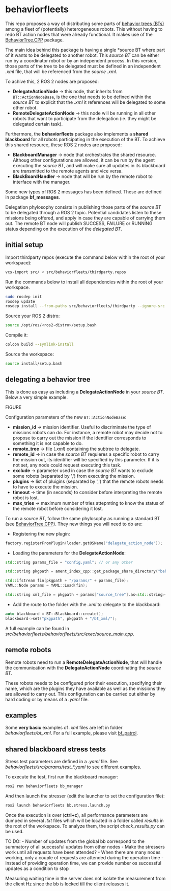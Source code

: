 # behaviorfleets
This repo proposes a way of distributing some parts of [behavior trees (BTs)](https://arxiv.org/pdf/1709.00084v6.pdf) among a fleet of (potentially) heterogeneous robots. This without having to redo BT action nodes that were already functional. It makes use of the [BehaviorTree.CPP](https://github.com/BehaviorTree/BehaviorTree.CPP) package.

The main idea behind this package is having a single *source BT where part of it wants to be delegated to another robot. This *source BT* can be either run by a coordinator robot or by an independent process. In this version, those parts of the tree to be delegated must be defined in an independent *.xml* file, that will be referenced from the *source .xml*.

To achive this, 2 ROS 2 nodes are proposed:

* **DelegateActionNode** &rarr; this node, that inherits from `BT::ActionNodeBase`, is the one that needs to be defined within the *source BT* to explicit that the *.xml* it references will be delegated to some other robot.
* **RemoteDelegateActionNode** &rarr; this node will be running in all other robots that want to participate from the delegation (ie. they might be delegated certain task).

Furthermore, the **behaviorfleets** package also implements a **shared blackboard** for all robots participating in the execution of the BT. To achieve this shared resource, these ROS 2 nodes are proposed:
* **BlackboardManager** &rarr; node that orchestrates the shared resource. Althoug other configurations are allowed, it can be run by the agent executing the *source BT*, and will make sure all updates in its blackboard are transmitted to the remote agents and vice versa.
* **BlackBoardHandler** &rarr; node that will be run by the remote robot to interface with the manager.

Some new types of ROS 2 messages has been defined. These are defined in package **bf_messages**.

Delegation phylosophy consists in publishing those parts of the *source BT* to be delegated through a ROS 2 topic. Potential candidates listen to these missions being offered, and apply in case they are capable of carrying them out. The remote BT node will publish SUCCESS, FAILURE or RUNNING status depending on the execution of the *delegated BT*.

## initial setup

Import thirdparty repos (execute the command below within the root of your workspace):

```bash
vcs-import src/ < src/behaviorfleets/thirdparty.repos
```

Run the commands below to install all dependencies within the root of your workspace.

```bash
sudo rosdep init
rosdep update
rosdep install --from-paths src/behaviorfleets/thirdparty --ignore-src -r -y
```

Source your ROS 2 distro:

```bash
source /opt/ros/<ros2-distro>/setup.bash
```

Compile it:

```bash
colcon build --symlink-install
```

Source the workspace:
```bash
source install/setup.bash
```

## delegating a behavior tree

This is done as easy as including a **DelegateActionNode** in your *source BT*. Below a very simple example.

FIGURE

Configuration parameters of the new `BT::ActionNodeBase`:

* **mission_id** &rarr; mission identifier. Useful to discriminate the type of missions robots can do. For instance, a remote robot may decide not to propose to carry out the mission if the identifier corresponds to something it is not capable to do.
* **remote_tree** &rarr; file (*.xml*) containing the subtree to delegate.
* **remote_id** &rarr; in case the *source BT* requieres a specific robot to carry the mission out, its identifier will be specified by this parameter. If it is not set, any node could request executing this task.
* **exclude** &rarr; parameter used in case the *source BT* wants to exclude some robots (separated by ',') from executing the mission.
* **plugins** &rarr; list of pluigins (separated by ',') that the remote robots needs to have to execute the mission.
* **timeout** &rarr; time (in seconds) to consider before interpreting the remote robot is lost.
* **max_tries** &rarr; maximum number of tries attepmting to know the status of the remote robot before considering it lost.

To run a *source BT*, follow the same phylosophy as running a standard BT (see [BehaviorTree.CPP](https://github.com/BehaviorTree/BehaviorTree.CPP)). They new things you will need to do are:

* Registering the new plugin:

```cpp
factory.registerFromPlugin(loader.getOSName("delegate_action_node"));
```

* Loading the parameters for the **DelegateActionNode**:
```cpp
std::string params_file = "config.yaml"; // or any other

std::string pkgpath = ament_index_cpp::get_package_share_directory("behaviorfleets");

std::ifstream fin(pkgpath + "/params/" + params_file);
YAML::Node params = YAML::Load(fin);

std::string xml_file = pkgpath + params["source_tree"].as<std::string>();
```

* Add the route to the folder with the *.xml* to delegate to the blackboard:

```cpp
auto blackboard = BT::Blackboard::create();
blackboard->set("pkgpath", pkgpath + "/bt_xml/");
```
A full example can be found in *src/behaviorfleets/behaviorfleets/src/exec/source_main.cpp*.

## remote robots

Remote robots need to run a **RemoteDelegateActionNode**, that will handle the communication with the **DelegateActionNode** coordinating the *source BT*. 

These robots needs to be configured prior their execution, specifying their name, which are the plugins they have available as well as the missions they are allowed to carry out. This configuration can be carried out either by hard coding or by means of a *.yaml* file.

## examples

Some **very basic** examples of *.xml* files are left in folder *behaviorfleets/bt_xml*. For a full example, please visit [bf_patrol](https://github.com/rodperex/bf_patrol).

## shared blackboard stress tests

Stress test parameters are defined in a *.yaml* file. See *behaviorfleets/src/params/test_\*.yaml* to see different examples.

To execute the test, first run the blackboard manager:

```bash
ros2 run behaviorfleets bb_manager
```

And then launch the stresser (edit the launcher to set the configuration file):
```bash
ros2 launch behaviorfleets bb.stress.launch.py
```
Once the execution is over (**ctrl+c**), all performance parameters are dumped in several *.txt* files which will be located in a folder called *results* in the root of the workspace. To analyze them, the script *check_results.py* can be used.


TO DO:
    - Number of updates from the global bb correspond to the summatory of all successful updates from other nodes
    - Make the stressers work until all requests have been attended?
    - When there are many nodes working, only a couple of requests are attended during the operation time
    - Instead of providing operation time, we can provide number os successful updates as a condition to stop


Measuring waiting time in the server does not isolate the measurement from the client Hz since the bb is locked till the client releases it.